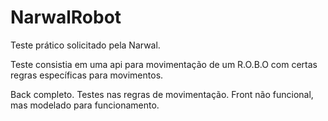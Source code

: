# NarwalRobot

Teste prático solicitado pela Narwal. 

Teste consistia em uma api para movimentação de um R.O.B.O com certas regras específicas para movimentos.

Back completo.
Testes nas regras de movimentação.
Front não funcional, mas modelado para funcionamento. 
